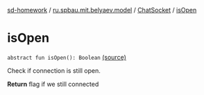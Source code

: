 [sd-homework](../../index.md) / [ru.spbau.mit.belyaev.model](../index.md) / [ChatSocket](index.md) / [isOpen](.)

# isOpen

`abstract fun isOpen(): Boolean` [(source)](https://github.com/StasBel/sd-homework/blob/InstantMessenger/src/main/kotlin/ru/spbau/mit/belyaev/model/ChatSocket.kt#L16)

Check if connection is still open.

**Return**
flag if we still connected

